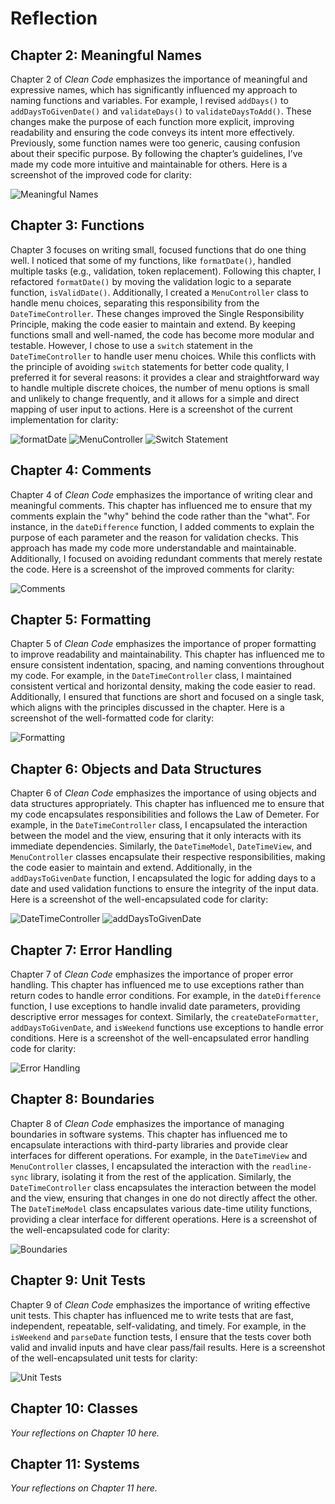 # Reflection

## Chapter 2: Meaningful Names
Chapter 2 of *Clean Code* emphasizes the importance of meaningful and expressive names, which has significantly influenced my approach to naming functions and variables. For example, I revised `addDays()` to `addDaysToGivenDate()` and `validateDays()` to `validateDaysToAdd()`. These changes make the purpose of each function more explicit, improving readability and ensuring the code conveys its intent more effectively. Previously, some function names were too generic, causing confusion about their specific purpose. By following the chapter’s guidelines, I’ve made my code more intuitive and maintainable for others. Here is a screenshot of the improved code for clarity:

![Meaningful Names](./images/Names.png)

## Chapter 3: Functions
Chapter 3 focuses on writing small, focused functions that do one thing well. I noticed that some of my functions, like `formatDate()`, handled multiple tasks (e.g., validation, token replacement). Following this chapter, I refactored `formatDate()` by moving the validation logic to a separate function, `isValidDate()`. Additionally, I created a `MenuController` class to handle menu choices, separating this responsibility from the `DateTimeController`. These changes improved the Single Responsibility Principle, making the code easier to maintain and extend. By keeping functions small and well-named, the code has become more modular and testable.
However, I chose to use a `switch` statement in the `DateTimeController` to handle user menu choices. While this conflicts with the principle of avoiding `switch` statements for better code quality, I preferred it for several reasons: it provides a clear and straightforward way to handle multiple discrete choices, the number of menu options is small and unlikely to change frequently, and it allows for a simple and direct mapping of user input to actions. Here is a screenshot of the current implementation for clarity:

![formatDate](./images/formatDate.png)
![MenuController](./images/MenuController.png)
![Switch Statement](./images/SwitchStatement.png)

## Chapter 4: Comments
Chapter 4 of *Clean Code* emphasizes the importance of writing clear and meaningful comments. This chapter has influenced me to ensure that my comments explain the "why" behind the code rather than the "what". For instance, in the `dateDifference` function, I added comments to explain the purpose of each parameter and the reason for validation checks. This approach has made my code more understandable and maintainable. Additionally, I focused on avoiding redundant comments that merely restate the code. Here is a screenshot of the improved comments for clarity:

![Comments](./images/Comments.png)

## Chapter 5: Formatting
Chapter 5 of *Clean Code* emphasizes the importance of proper formatting to improve readability and maintainability. This chapter has influenced me to ensure consistent indentation, spacing, and naming conventions throughout my code. For example, in the `DateTimeController` class, I maintained consistent vertical and horizontal density, making the code easier to read. Additionally, I ensured that functions are short and focused on a single task, which aligns with the principles discussed in the chapter. Here is a screenshot of the well-formatted code for clarity:

![Formatting](./images/Formatting.png)

## Chapter 6: Objects and Data Structures
Chapter 6 of *Clean Code* emphasizes the importance of using objects and data structures appropriately. This chapter has influenced me to ensure that my code encapsulates responsibilities and follows the Law of Demeter. For example, in the `DateTimeController` class, I encapsulated the interaction between the model and the view, ensuring that it only interacts with its immediate dependencies. Similarly, the `DateTimeModel`, `DateTimeView`, and `MenuController` classes encapsulate their respective responsibilities, making the code easier to maintain and extend. Additionally, in the `addDaysToGivenDate` function, I encapsulated the logic for adding days to a date and used validation functions to ensure the integrity of the input data. Here is a screenshot of the well-encapsulated code for clarity:

![DateTimeController](./images/DateTimeController.png)
![addDaysToGivenDate](./images/addDaysToGivenDate.png)


## Chapter 7: Error Handling
Chapter 7 of *Clean Code* emphasizes the importance of proper error handling. This chapter has influenced me to use exceptions rather than return codes to handle error conditions. For example, in the `dateDifference` function, I use exceptions to handle invalid date parameters, providing descriptive error messages for context. Similarly, the `createDateFormatter`, `addDaysToGivenDate`, and `isWeekend` functions use exceptions to handle error conditions. Here is a screenshot of the well-encapsulated error handling code for clarity:

![Error Handling](./images/ErrorHandling.png)

## Chapter 8: Boundaries
Chapter 8 of *Clean Code* emphasizes the importance of managing boundaries in software systems. This chapter has influenced me to encapsulate interactions with third-party libraries and provide clear interfaces for different operations. For example, in the `DateTimeView` and `MenuController` classes, I encapsulated the interaction with the `readline-sync` library, isolating it from the rest of the application. Similarly, the `DateTimeController` class encapsulates the interaction between the model and the view, ensuring that changes in one do not directly affect the other. The `DateTimeModel` class encapsulates various date-time utility functions, providing a clear interface for different operations. Here is a screenshot of the well-encapsulated code for clarity:

![Boundaries](./images/Boundaries.png)

## Chapter 9: Unit Tests
Chapter 9 of *Clean Code* emphasizes the importance of writing effective unit tests. This chapter has influenced me to write tests that are fast, independent, repeatable, self-validating, and timely. For example, in the `isWeekend` and `parseDate` function tests, I ensure that the tests cover both valid and invalid inputs and have clear pass/fail results. Here is a screenshot of the well-encapsulated unit tests for clarity:

![Unit Tests](./images/UnitTests.png)

## Chapter 10: Classes
*Your reflections on Chapter 10 here.*

## Chapter 11: Systems
*Your reflections on Chapter 11 here.*
